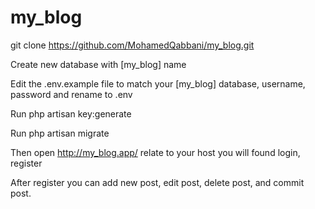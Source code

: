 # my_blog

git clone https://github.com/MohamedQabbani/my_blog.git

Create new database with [my_blog] name

Edit the .env.example file to match your [my_blog] database, username, password and rename to .env

Run php artisan key:generate

Run php artisan migrate

Then open http://my_blog.app/ relate to your host you will found login, register

After register you can add new post, edit post, delete post, and commit post.
